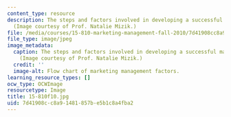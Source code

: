 ```yaml
---
content_type: resource
description: The steps and factors involved in developing a successful marketing strategy.
  (Image courtesy of Prof. Natalie Mizik.)
file: /media/courses/15-810-marketing-management-fall-2010/7d41908cc8a91481857be5b1c8a4fba2_15-810f10.jpg
file_type: image/jpeg
image_metadata:
  caption: The steps and factors involved in developing a successful marketing strategy.
    (Image courtesy of Prof. Natalie Mizik.)
  credit: ''
  image-alt: Flow chart of marketing management factors.
learning_resource_types: []
ocw_type: OCWImage
resourcetype: Image
title: 15-810f10.jpg
uid: 7d41908c-c8a9-1481-857b-e5b1c8a4fba2
---
```

